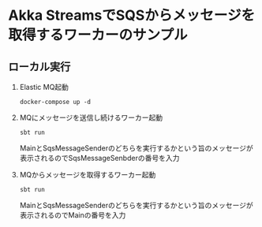 # Akka StreamsでSQSからメッセージを取得するワーカーのサンプル

## ローカル実行
1. Elastic MQ起動
   ```shell
   docker-compose up -d
   ```

2. MQにメッセージを送信し続けるワーカー起動
   ```shell
   sbt run
   ```

   MainとSqsMessageSenderのどちらを実行するかという旨のメッセージが表示されるのでSqsMessageSenbderの番号を入力

3. MQからメッセージを取得するワーカー起動

   ```shell
   sbt run
   ```

   MainとSqsMessageSenderのどちらを実行するかという旨のメッセージが表示されるのでMainの番号を入力
